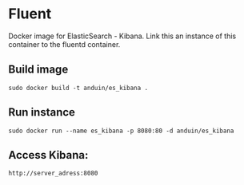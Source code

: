 Fluent
=========

Docker image for ElasticSearch - Kibana.  Link this an instance of this container to the fluentd container.

## Build image
`sudo docker build -t anduin/es_kibana .`

## Run instance
`sudo docker run --name es_kibana -p 8080:80 -d anduin/es_kibana `

## Access Kibana:
`http://server_adress:8080`
